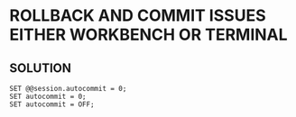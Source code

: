 # ROLLBACK AND COMMIT ISSUES EITHER WORKBENCH OR TERMINAL

## SOLUTION

```
SET @@session.autocommit = 0;
SET autocommit = 0;
SET autocommit = OFF;
```